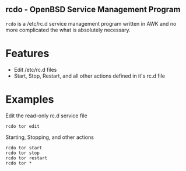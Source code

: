 rcdo - OpenBSD Service Management Program
-----------------------------------------


`rcdo` is a /etc/rc.d service management program written in AWK and no more complicated the what is absolutely necessary.


Features
========

- Edit /etc/rc.d files
- Start, Stop, Restart, and all other actions defined in it's rc.d file


Examples
========


Edit the read-only rc.d service file


    rcdo tor edit


Starting, Stopping, and other actions


    rcdo tor start
    rcdo tor stop
    rcdo tor restart
    rcdo tor *


